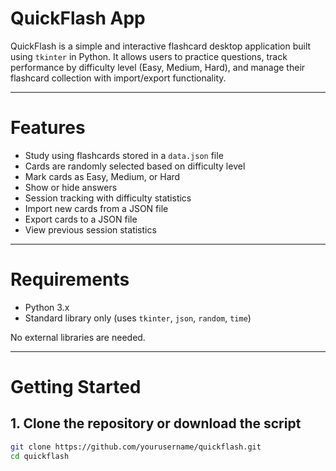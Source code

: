 # QuickFlash App

QuickFlash is a simple and interactive flashcard desktop application built using `tkinter` in Python. It allows users to practice questions, track performance by difficulty level (Easy, Medium, Hard), and manage their flashcard collection with import/export functionality.

---

# Features

- Study using flashcards stored in a `data.json` file
- Cards are randomly selected based on difficulty level
- Mark cards as Easy, Medium, or Hard
- Show or hide answers
- Session tracking with difficulty statistics
- Import new cards from a JSON file
- Export cards to a JSON file
- View previous session statistics

---

# Requirements

- Python 3.x
- Standard library only (uses `tkinter`, `json`, `random`, `time`)

No external libraries are needed.

---

# Getting Started

## 1. Clone the repository or download the script

```bash
git clone https://github.com/yourusername/quickflash.git
cd quickflash
